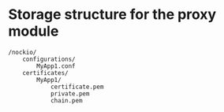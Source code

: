 # Storage structure for the proxy module
```
/nockio/
    configurations/
        MyApp1.conf
    certificates/
        MyApp1/
            certificate.pem
            private.pem
            chain.pem
```